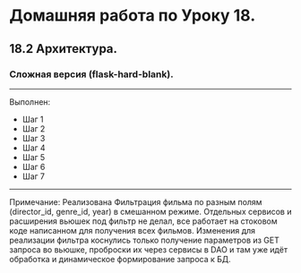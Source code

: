 # Домашняя работа по Уроку 18. 

## 18.2 Архитектура.

### Сложная версия (flask-hard-blank).

***
Выполнен:
* Шаг 1
* Шаг 2
* Шаг 3
* Шаг 4
* Шаг 5
* Шаг 6
* Шаг 7
***
Примечание: Реализована Фильтрация фильма по разным полям (director_id, genre_id, year) в смешанном  режиме.
Отдельных сервисов и расширения вьюшек под фильтр не делал, все работает на стоковом коде  написанном  для  получения  всех фильмов.
Изменения для реализации фильтра коснулись только получение параметров из GET запроса во вьюшке, проброски их через сервисы в DAO и там уже идёт 
обработка и динамическое формирование запроса к  БД.